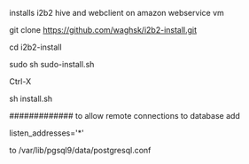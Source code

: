 installs i2b2 hive and webclient on amazon webservice vm

git clone https://github.com/waghsk/i2b2-install.git

cd i2b2-install

sudo sh sudo-install.sh

Ctrl-X

sh install.sh

#############
to allow remote connections to database add 

listen_addresses='*'

to /var/lib/pgsql9/data/postgresql.conf
